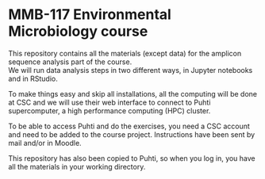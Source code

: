 # MMB-117 Environmental Microbiology course

This repository contains all the materials (except data) for the amplicon sequence analysis part of the course.  
We will run data analysis steps in two different ways, in Jupyter notebooks and in RStudio.

To make things easy and skip all installations, all the computing will be done at CSC and we will use their web interface to connect to Puhti supercomputer, a high performance computing (HPC) cluster.  

To be able to access Puhti and do the exercises, you need a CSC account and need to be added to the course project. Instructions have been sent by mail and/or in Moodle.  

This repository has also been copied to Puhti, so when you log in, you have all the materials in your working directory.  
